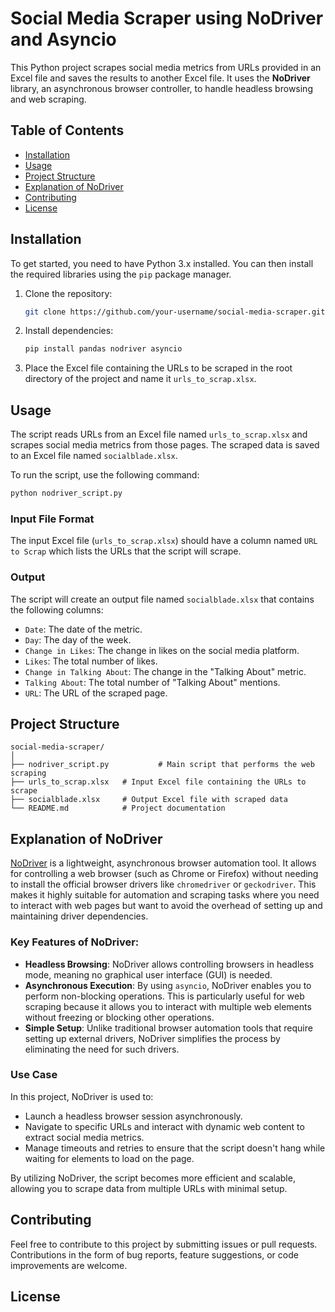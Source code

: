 
# Social Media Scraper using NoDriver and Asyncio

This Python project scrapes social media metrics from URLs provided in an Excel file and saves the results to another Excel file. It uses the **NoDriver** library, an asynchronous browser controller, to handle headless browsing and web scraping.

## Table of Contents

- [Installation](#installation)
- [Usage](#usage)
- [Project Structure](#project-structure)
- [Explanation of NoDriver](#explanation-of-nodriver)
- [Contributing](#contributing)
- [License](#license)

## Installation

To get started, you need to have Python 3.x installed. You can then install the required libraries using the `pip` package manager.

1. Clone the repository:

   ```bash
   git clone https://github.com/your-username/social-media-scraper.git
   ```

2. Install dependencies:

   ```bash
   pip install pandas nodriver asyncio
   ```

3. Place the Excel file containing the URLs to be scraped in the root directory of the project and name it `urls_to_scrap.xlsx`.


## Usage

The script reads URLs from an Excel file named `urls_to_scrap.xlsx` and scrapes social media metrics from those pages. The scraped data is saved to an Excel file named `socialblade.xlsx`.

To run the script, use the following command:

```bash
python nodriver_script.py
```

### Input File Format

The input Excel file (`urls_to_scrap.xlsx`) should have a column named `URL to Scrap` which lists the URLs that the script will scrape.

### Output

The script will create an output file named `socialblade.xlsx` that contains the following columns:
- `Date`: The date of the metric.
- `Day`: The day of the week.
- `Change in Likes`: The change in likes on the social media platform.
- `Likes`: The total number of likes.
- `Change in Talking About`: The change in the "Talking About" metric.
- `Talking About`: The total number of "Talking About" mentions.
- `URL`: The URL of the scraped page.

## Project Structure

```text
social-media-scraper/
│
├── nodriver_script.py           # Main script that performs the web scraping
├── urls_to_scrap.xlsx   # Input Excel file containing the URLs to scrape
├── socialblade.xlsx     # Output Excel file with scraped data
└── README.md            # Project documentation
```

## Explanation of NoDriver

[NoDriver](https://ultrafunkamsterdam.github.io/nodriver/) is a lightweight, asynchronous browser automation tool. It allows for controlling a web browser (such as Chrome or Firefox) without needing to install the official browser drivers like `chromedriver` or `geckodriver`. This makes it highly suitable for automation and scraping tasks where you need to interact with web pages but want to avoid the overhead of setting up and maintaining driver dependencies.

### Key Features of NoDriver:
- **Headless Browsing**: NoDriver allows controlling browsers in headless mode, meaning no graphical user interface (GUI) is needed.
- **Asynchronous Execution**: By using `asyncio`, NoDriver enables you to perform non-blocking operations. This is particularly useful for web scraping because it allows you to interact with multiple web elements without freezing or blocking other operations.
- **Simple Setup**: Unlike traditional browser automation tools that require setting up external drivers, NoDriver simplifies the process by eliminating the need for such drivers.

### Use Case

In this project, NoDriver is used to:
- Launch a headless browser session asynchronously.
- Navigate to specific URLs and interact with dynamic web content to extract social media metrics.
- Manage timeouts and retries to ensure that the script doesn't hang while waiting for elements to load on the page.

By utilizing NoDriver, the script becomes more efficient and scalable, allowing you to scrape data from multiple URLs with minimal setup.

## Contributing

Feel free to contribute to this project by submitting issues or pull requests. Contributions in the form of bug reports, feature suggestions, or code improvements are welcome.

## License
